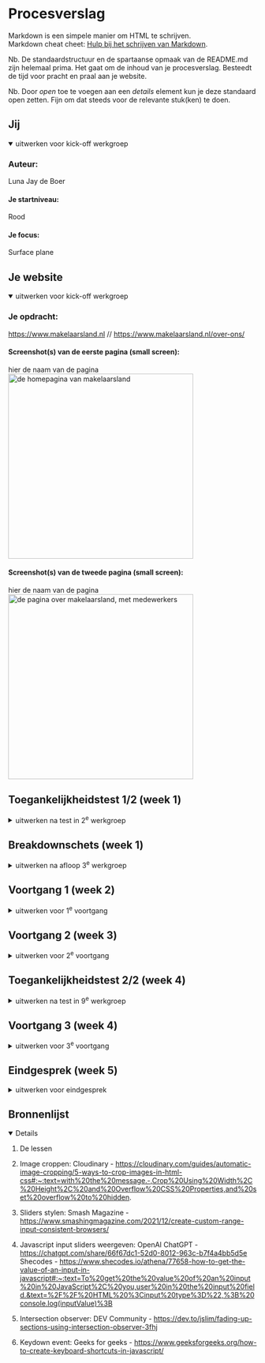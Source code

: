 # Procesverslag
Markdown is een simpele manier om HTML te schrijven.  
Markdown cheat cheet: [Hulp bij het schrijven van Markdown](https://github.com/adam-p/markdown-here/wiki/Markdown-Cheatsheet).

Nb. De standaardstructuur en de spartaanse opmaak van de README.md zijn helemaal prima. Het gaat om de inhoud van je procesverslag. Besteedt de tijd voor pracht en praal aan je website.

Nb. Door *open* toe te voegen aan een *details* element kun je deze standaard open zetten. Fijn om dat steeds voor de relevante stuk(ken) te doen.





## Jij

<details open>
  <summary>uitwerken voor kick-off werkgroep</summary>

  ### Auteur:
  Luna Jay de Boer

  #### Je startniveau:
  Rood

  #### Je focus:
  Surface plane
 
</details>





## Je website

<details open>
  <summary>uitwerken voor kick-off werkgroep</summary>

  ### Je opdracht:
  https://www.makelaarsland.nl // https://www.makelaarsland.nl/over-ons/

  #### Screenshot(s) van de eerste pagina (small screen): 
  hier de naam van de pagina  
  <img src="readme-images/makelaarsland-home.jpeg" width="375px" alt="de homepagina van makelaarsland">

  #### Screenshot(s) van de tweede pagina (small screen):
  hier de naam van de pagina  
  <img src="readme-images/makelaarsland-overons.JPG" width="375px" alt="de pagina over makelaarsland, met medewerkers">
 
</details>



## Toegankelijkheidstest 1/2 (week 1)

<details>
  <summary>uitwerken na test in 2<sup>e</sup> werkgroep</summary>

  ### Bevindingen
  Als ik met de voice control over de website probeer te gaan, blijft hij als ik op tab druk hangen bij de sliders die je wel omhoog en naar beneden kan controleren.

  

</details>



## Breakdownschets (week 1)

<details>
  <summary>uitwerken na afloop 3<sup>e</sup> werkgroep</summary>

  ### de hele pagina: 
  <img src="readme-images/dummy-plaatje.jpg" width="375px" alt="breakdown van de hele pagina">

  ### dynamisch deel (bijv menu): 
  <img src="readme-images/dummy-plaatje.jpg" width="375px" alt="breakdown van een dynamisch deel">

  ### wellicht nog een dynamisch deel (bijv filter): 
  <img src="readme-images/dummy-plaatje.jpg" width="375px" alt="breakdown van nog een dynamisch deel">

</details>





## Voortgang 1 (week 2)

<details>
  <summary>uitwerken voor 1<sup>e</sup> voortgang</summary>

  ### Stand van zaken
  Het enige wat ik heb is de HTML van de eerste pagina, het was een hoop kopieer en plak werk.
  Ik heb dus nog niet zoveel vragen omdat HTML/CSS mij goed ligt.


  ### Agenda voor meeting
  samen met je groepje opstellen

  | Luna Jay        | Catharina          | Jilke        | Volkan           |
  | ---             | ---                | ---          | ---              |
  | Hoe kun je het  | Zelfde vraag als   | Eigen vragen | Eigen vragen     |
  | beste typografie| Luna Jay           |              |                  |
  | inladen?        |                    |              |                  |


  ### Verslag van meeting
  Dit zijn de punten/aantekeningen die ik heb opgeschreven:

  moet de eerste img en h1 van de over-ons pagina ook in section?
  heb ik nu wel gedaan, deze heb ik aan de header toegevoegd, net als bij de index pagina

  custom properties gebruiken :) eerste les!
    kan je dus ook heel makkelijk een light en dark mode toevoegen.

  box-sizing: border-box is heel handig, want als je zonder dat een margin 
  aan een element toevoegt telt dat bij de width van het element op, maar als je 
  border-box toevoegt gaat de margin/padding ipv aan de buitenkant van het object
  aan de binnenkant van het object worden toevoegt (waardoor hij in principe dus
  niet groter wordt)

  --> ipv bij de huizen dat in een li doet, kun 
    je het als article binnen een section doen

</details>





## Voortgang 2 (week 3)

<details>
  <summary>uitwerken voor 2<sup>e</sup> voortgang</summary>

  ### Stand van zaken
 De HTML/CSS van de eerste pagina is zo goed als af. Alleen de footer moet nog vormgegeven worden.
 Ik heb wel een aantal vragen wat betreft de CSS.


  ### Agenda voor meeting
  Iedereen had echt zijn eigen vragen dus gaven we elkaar de kans om deze te stellen, ik luisterde
  mee met de antwoorden die werden gegeven.


  ### Verslag van meeting
  Dit zijn wat vragen die zijn beantwoord:  

  --> ipv bij de huizen die 'te koop' staan dat je dat in een li doet, kun 
    je het als article binnen een section doen

    de a bij de reviewsection verplaats niet naar center en niet
  als er een padding of margin wordt toegevoegd.
  --dat is omdat hij display inline was en niet block

  bij 'ons woningaanbod' doet de 'object-fit: cover' het niet
  --je moest nog op de container overflow:hidden doen.

</details>





## Toegankelijkheidstest 2/2 (week 4)

<details>
  <summary>uitwerken na test in 9<sup>e</sup> werkgroep</summary>

  ### Bevindingen
  Lijst met je bevindingen die in de test naar voren kwamen (geef ook aan wat er verbeterd is):

</details>





## Voortgang 3 (week 4)

<details>
  <summary>uitwerken voor 3<sup>e</sup> voortgang</summary>

  ### Stand van zaken
  Mijn website is eigenlijk (qua basis HTML, CSS en Javascript) af! Het enige wat ik nog moet doen is de javascript
  die gericht is op het verbeteren van service.


  ### Agenda voor meeting
  Deze agenda was niet van toepassing voor de laatste voortgangsgesprekken, we gingen vooral individueel vragen stellen.
  We waren ook later begonnen omdat niet iedereens vraag (van het vorige groepje) beantwoord was. Dit was dus echt het 
  moment voor iedereens laatste vragen.

  Ik heb erg korte vragen. Zo is er onderaan mijn index pagina een stukje dat wit is, echter zou ik dat graag weg willen halen
  omdat dat niet in de originele versie van makelaarsland zit.
    <img src="readme-images/witte-in-website.png" width="375px" alt="het witte vlake in pagina">
  
  Daarnaast heb ik een vraag over light/dark mode, op welke manier we deze in de website moeten verwerken.

  ### Verslag van meeting
  De aantekeningen die ik heb gemaakt naar aanleiding van de meeting:

  hoe haal ik het witte voor de footer weg?
  kan niet!

  Gebruik Intersection Observer voor een servicegerichte verbetering.
  Je kunt met :root de light/dark mode doen, zie hoe je het al in de code hebt gedaan.

</details>





## Eindgesprek (week 5)

<details>
  <summary>uitwerken voor eindgesprek</summary>

  ### Je uitkomst - karakteristiek screenshots:
  <img src="readme-images/easter-egg-bewijs.png" width="375px" alt="De easter egg werkt, als je op 'k' drukt komen Martijn en Bob ze tevoorschijn">
  <img src="readme-images/gridgebruik.png" width="375px" alt="Ik heb grid gebruikt in de over-ons pagina">
  <img src="readme-images/hamburgermenu.png" width="375px" alt="De hamburgermenu zit ook in mijn website verwerkt">
  <img src="readme-images/reviews-scroll.png" width="375px" alt="Je kunt bij een aantal sections ook horizontaal scrollen">
  <img src="readme-images/sliders-werken.png" width="375px" alt="De sliders werken en doen ook de juiste berekeningen">
  <img src="readme-images/darkmode.png" width="375px" alt="Er zit ook een darkmode in mijn pagina">

  ### Dit ging goed/Heb ik geleerd: 
  De sliders waren verbazingwekkend makkelijker dan ik dacht. Aan de hand van de originele pagina kon ik makkelijk het sommetje bedenken die zij hadden gebruikt om de besparing te berekenen, en na wat gepuzzel werkte dit snel bij mijn eigen pagina.

  Heel veel elementen die ik wilde toevoegen aan de hand van mijn servicegerichte website waren ook makkelijk te doen na wat opzoek werk. Gelukkig had ik ook nog veel aantekeningen gemaakt vorig jaar dus kon ik het daar ook opzoeken. Dit bijvoorbeeld met het gejuich van de icoontjes bij de reviews.


  ### Dit was lastig/Is niet gelukt:
  Helaas is de volledige vormgeving van de sliders niet gelukt wegens gebrek aan tijd, ik wilde ervoor zorgend dat het stukje dat al 'geslide' was ook groen werd. 


</details>





## Bronnenlijst

<details open>

1. De lessen

2. Image croppen:
    Cloudinary - https://cloudinary.com/guides/automatic-image-cropping/5-ways-to-crop-images-in-html-css#:~:text=with%20the%20message.-,Crop%20Using%20Width%2C%20Height%2C%20and%20Overflow%20CSS%20Properties,and%20set%20overflow%20to%20hidden.

3. Sliders stylen:
    Smash Magazine - https://www.smashingmagazine.com/2021/12/create-custom-range-input-consistent-browsers/

4. Javascript input sliders weergeven:
    OpenAI ChatGPT - https://chatgpt.com/share/66f67dc1-52d0-8012-963c-b7f4a4bb5d5e
    Shecodes - https://www.shecodes.io/athena/77658-how-to-get-the-value-of-an-input-in-javascript#:~:text=To%20get%20the%20value%20of%20an%20input%20in%20JavaScript%2C%20you,user%20in%20the%20input%20field.&text=%2F%2F%20HTML%20%3Cinput%20type%3D%22,%3B%20console.log(inputValue)%3B

5. Intersection observer:
   DEV Community - https://dev.to/jslim/fading-up-sections-using-intersection-observer-3fhj

6. Keydown event:
    Geeks for geeks - https://www.geeksforgeeks.org/how-to-create-keyboard-shortcuts-in-javascript/    

</details>